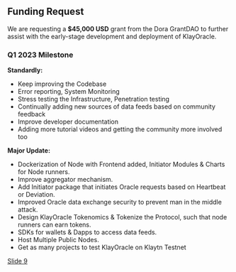 ## Funding Request

We are requesting a **$45,000 USD** grant from the Dora GrantDAO to further assist with the early-stage development and deployment of KlayOracle.

### Q1 2023 Milestone

**Standardly:**
* Keep improving the Codebase
* Error reporting, System Monitoring 
* Stress testing the Infrastructure, Penetration testing
* Continually adding new sources of data feeds based on community feedback
* Improve developer documentation
* Adding more tutorial videos and getting the community more involved too

**Major Update:**
* Dockerization of Node with Frontend added, Initiator Modules & Charts for Node runners.
* Improve aggregator mechanism.
* Add Initiator package that initiates Oracle requests based on Heartbeat or Deviation.
* Improved Oracle data exchange security to prevent man in the middle attack.
* Design KlayOracle Tokenomics & Tokenize the Protocol, such that node runners can earn tokens.
* SDKs for wallets & Dapps to access data feeds.
* Host Multiple Public Nodes.
* Get as many projects to test KlayOracle on Klaytn Testnet

[Slide 9](https://github.com/alofeoluwafemi/klay-oracle-presentation/blob/master/Slide-9.md)
